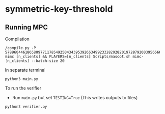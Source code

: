 # symmetric-key-threshold


## Running MPC 
Compilation
```
/compile.py -P 57896044618658097711785492504343953926634992332820282019728792003956566065153 mimc [n_clients] && PLAYERS=[n_clients] Scripts/mascot.sh mimc-[n_clients] --batch-size 20
```

In separate terminal
```
python3 main.py
```

To run the verifier 
- Run `main.py` but set `TESTING=True` (This writes outputs to files)
```
python3 verifier.py
```
